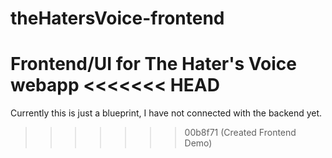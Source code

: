 # theHatersVoice-frontend
Frontend/UI for The Hater's Voice webapp
<<<<<<< HEAD
=======

Currently this is just a blueprint, I have not connected with the backend yet.
>>>>>>> 00b8f71 (Created Frontend Demo)
